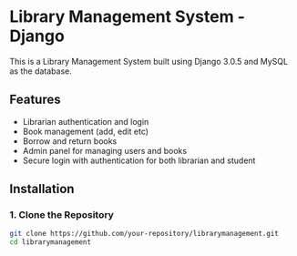 # Library Management System - Django

This is a Library Management System built using Django 3.0.5 and MySQL as the database.

## Features
- Librarian authentication and login
- Book management (add, edit etc)
- Borrow and return books
- Admin panel for managing users and books
- Secure login with authentication for both librarian and student

## Installation

### 1. Clone the Repository
```sh
git clone https://github.com/your-repository/librarymanagement.git
cd librarymanagement
